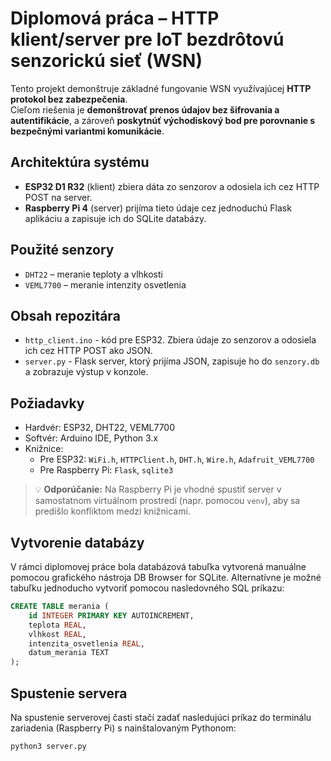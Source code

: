 # Diplomová práca – HTTP klient/server pre IoT bezdrôtovú senzorickú sieť (WSN)

Tento projekt demonštruje základné fungovanie WSN využívajúcej **HTTP protokol bez zabezpečenia**.  
Cieľom riešenia je **demonštrovať prenos údajov bez šifrovania a autentifikácie**, a zároveň **poskytnúť východiskový bod pre porovnanie s bezpečnými variantmi komunikácie**.

## Architektúra systému

- **ESP32 D1 R32** (klient) zbiera dáta zo senzorov a odosiela ich cez HTTP POST na server.
- **Raspberry Pi 4** (server) prijíma tieto údaje cez jednoduchú Flask aplikáciu a zapisuje ich do SQLite databázy.

## Použité senzory

- `DHT22` – meranie teploty a vlhkosti
- `VEML7700` – meranie intenzity osvetlenia

## Obsah repozitára

- `http_client.ino` - kód pre ESP32. Zbiera údaje zo senzorov a odosiela ich cez HTTP POST ako JSON.
- `server.py` - Flask server, ktorý prijíma JSON, zapisuje ho do `senzory.db` a zobrazuje výstup v konzole.

## Požiadavky

- Hardvér: ESP32, DHT22, VEML7700
- Softvér: Arduino IDE, Python 3.x
- Knižnice:
  - Pre ESP32: `WiFi.h`, `HTTPClient.h`, `DHT.h`, `Wire.h`, `Adafruit_VEML7700`
  - Pre Raspberry Pi: `Flask`, `sqlite3`
 
> 💡 **Odporúčanie:** Na Raspberry Pi je vhodné spustiť server v samostatnom virtuálnom prostredí (napr. pomocou `venv`), aby sa predišlo konfliktom medzi knižnicami.

## Vytvorenie databázy

V rámci diplomovej práce bola databázová tabuľka vytvorená manuálne pomocou grafického nástroja DB Browser for SQLite. 
Alternatívne je možné tabuľku jednoducho vytvoriť pomocou nasledovného SQL príkazu:

```sql
CREATE TABLE merania (
    id INTEGER PRIMARY KEY AUTOINCREMENT,
    teplota REAL,
    vlhkost REAL,
    intenzita_osvetlenia REAL,
    datum_merania TEXT
);
```

## Spustenie servera

Na spustenie serverovej časti stačí zadať nasledujúci príkaz do terminálu zariadenia (Raspberry Pi) s nainštalovaným Pythonom:

```bash
python3 server.py
